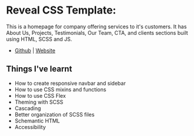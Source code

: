 # **Reveal CSS Template**:
This is a homepage for company offering services to it's customers. It has About Us, Projects, Testimonials, Our Team, CTA, and clients sections built using HTML, SCSS and JS.
- [Github](https://github.com/chavda-bhavik/practise-websites/tree/main/reveal) | [Website](https://chavda-bhavik.github.io/practise-websites/reveal/)

## Things I've learnt
- How to create responsive navbar and sidebar
- How to use CSS mixins and functions
- How to use CSS Flex
- Theming with SCSS
- Cascading
- Better organization of SCSS files
- Schemantic HTML
- Accessibility
